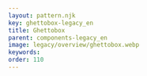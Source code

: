 ```yaml
---
layout: pattern.njk
key: ghettobox-legacy_en
title: Ghettobox
parent: components-legacy_en
image: legacy/overview/ghettobox.webp
keywords: 
order: 110
---
```


